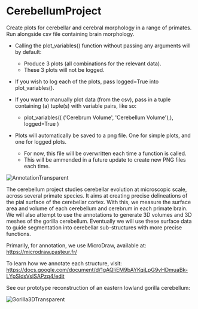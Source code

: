 # CerebellumProject
Create plots for cerebellar and cerebral morphology in a range of primates.
Run alongside csv file containing brain morphology.

- Calling the plot_variables() function without passing any arguments will by default:
    - Produce 3 plots (all combinations for the relevant data). 
    - These 3 plots will not be logged. 

- If you wish to log each of the plots, pass logged=True into plot_variables().
- If you want to manually plot data (from the csv), pass in a tuple containing (a) tuple(s) with variable pairs, like so: 
    - plot_variables((
                      ('Cerebrum Volume', 'Cerebellum Volume'),),
                      logged=True
                      )
- Plots will automatically be saved to a png file. One for simple plots, and one for logged plots. 
    - For now, this file will be overwritten each time a function is called.
    - This will be ammended in a future update to create new PNG files each time. 


![AnnotationTransparent](https://user-images.githubusercontent.com/73407206/136446208-e2651756-359a-46e8-96cd-c526958828bb.png)

The cerebellum project studies cerebellar evolution at microscopic scale, across several primate species. It aims at creating precise delineations of the pial surface of the cerebellar cortex. With this, we measure the surface area and volume of each cerebellum and cerebrum in each primate brain. We will also attempt to use the annotations to generate 3D volumes and 3D meshes of the gorilla cerebellum. Eventually we will use these surface data to guide segmentation into cerebellar sub-structures with more precise functions.

Primarily, for annotation, we use MicroDraw, available at: https://microdraw.pasteur.fr/

To learn how we annotate each structure, visit: https://docs.google.com/document/d/1gAQIiEM9bAYKqiLpG9vHDmuaBk-LYpSIdsVsISAPzq4/edit

See our prototype reconstruction of an eastern lowland gorilla cerebellum:

![Gorilla3DTransparent](https://user-images.githubusercontent.com/73407206/136446331-42e5afb3-2867-4329-952f-3b5593972e9c.gif)


